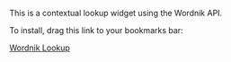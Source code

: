This is a contextual lookup widget using the Wordnik API.

To install, drag this link to your bookmarks bar:

[Wordnik Lookup](javascript:%28function%28%29{var%20t=%28%28new%20Date%29*1%29;var%20s=document.createElement%28'script'%29;s.type='text/javascript';s.src='http://localhost:3020/javascripts/wordnik_context.js?'+t;document.getElementsByTagName%28'head'%29[0].appendChild%28s%29;}%29%28%29)

